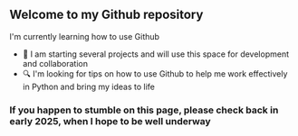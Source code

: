 ## Welcome to my Github repository

I'm currently learning how to use Github
- 🚀 I am starting several projects and will use this space for development and collaboration
- 🔍 I'm looking for tips on how to use Github to help me work effectively in Python and bring my ideas to life
### If you happen to stumble on this page, please check back in early 2025, when I hope to be well underway



<!--
**sgdeshpande/sgdeshpande** is a ✨ _special_ ✨ repository because its `README.md` (this file) appears on your GitHub profile.

Here are some ideas to get you started:

- 🔭 I’m currently working on ...
- 🌱 I’m currently learning ...
- 👯 I’m looking to collaborate on ...
- 🤔 I’m looking for help with ...
- 💬 Ask me about ...
- 📫 How to reach me: ...
- 😄 Pronouns: ...
- ⚡ Fun fact: ...
-->

